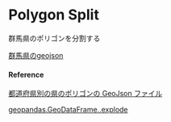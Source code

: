 Polygon Split
===============


群馬県のポリゴンを分割する

[群馬県のgeojson](https://github.com/ohwada/World_Countries/blob/main/geojson/japan_prefectures/geojson/gunma.geojson)


#### Reference

[都道府県別の県のポリゴンの GeoJson ファイル](https://github.com/ohwada/World_Countries/tree/main/geojson/japan_prefectures)

[geopandas.GeoDataFrame..explode](https://geopandas.org/en/stable/docs/reference/api/geopandas.GeoDataFrame.explode.html)
